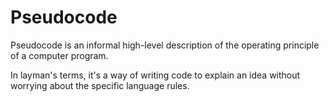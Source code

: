 # Pseudocode

Pseudocode is an informal high-level description of the operating principle of a computer program. 

In layman's terms, it's a way of writing code to explain an idea without worrying about the specific language rules.